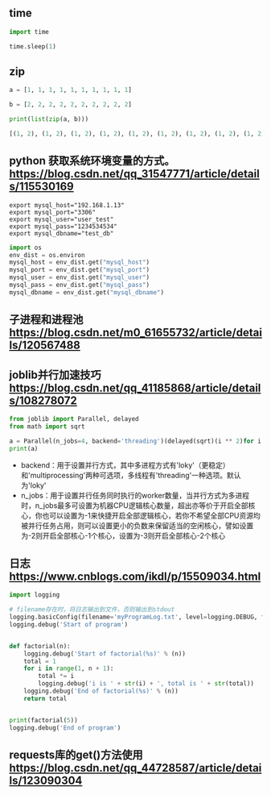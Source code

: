 ## time

```python
import time

time.sleep(1)
```

## zip

```python
a = [1, 1, 1, 1, 1, 1, 1, 1, 1, 1]

b = [2, 2, 2, 2, 2, 2, 2, 2, 2, 2]

print(list(zip(a, b)))

[(1, 2), (1, 2), (1, 2), (1, 2), (1, 2), (1, 2), (1, 2), (1, 2), (1, 2), (1, 2)]
```

## python 获取系统环境变量的方式。https://blog.csdn.net/qq_31547771/article/details/115530169
```shell
export mysql_host="192.168.1.13"
export mysql_port="3306"
export mysql_user="user_test"
export mysql_pass="1234534534"
export mysql_dbname="test_db"
```

```python
import os
env_dist = os.environ
mysql_host = env_dist.get("mysql_host")
mysql_port = env_dist.get("mysql_port")
mysql_user = env_dist.get("mysql_user")
mysql_pass = env_dist.get("mysql_pass")
mysql_dbname = env_dist.get("mysql_dbname")
```

## 子进程和进程池 https://blog.csdn.net/m0_61655732/article/details/120567488

## joblib并行加速技巧 https://blog.csdn.net/qq_41185868/article/details/108278072
```python
from joblib import Parallel, delayed
from math import sqrt

a = Parallel(n_jobs=4, backend='threading')(delayed(sqrt)(i ** 2)for i in list(range(10)))
print(a)
```
- backend：用于设置并行方式，其中多进程方式有'loky'（更稳定）和'multiprocessing'两种可选项，多线程有'threading'一种选项。默认为'loky'
- n_jobs：用于设置并行任务同时执行的worker数量，当并行方式为多进程时，n_jobs最多可设置为机器CPU逻辑核心数量，超出亦等价于开启全部核心，你也可以设置为-1来快捷开启全部逻辑核心，若你不希望全部CPU资源均被并行任务占用，则可以设置更小的负数来保留适当的空闲核心，譬如设置为-2则开启全部核心-1个核心，设置为-3则开启全部核心-2个核心


## 日志 https://www.cnblogs.com/ikdl/p/15509034.html

```python
import logging

# filename存在时，将日志输出到文件，否则输出到stdout
logging.basicConfig(filename='myProgramLog.txt', level=logging.DEBUG, format=' %(asctime)s - %(levelname)s - %(message)s')
logging.debug('Start of program')


def factorial(n):
    logging.debug('Start of factorial(%s)' % (n))
    total = 1
    for i in range(1, n + 1):
        total *= i
        logging.debug('i is ' + str(i) + ', total is ' + str(total))
    logging.debug('End of factorial(%s)' % (n))
    return total


print(factorial(5))
logging.debug('End of program')


```


## requests库的get()方法使用 https://blog.csdn.net/qq_44728587/article/details/123090304